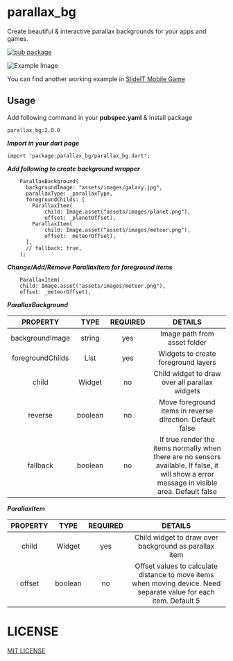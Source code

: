 # parallax_bg
Create beautiful & interactive parallax backgrounds for your apps and games.

[![pub package](https://img.shields.io/badge/pub-v2.0.0-blue)](https://pub.dev/packages/parallax_bg)  

![Example Image](https://github.com/kumar-aakash86/parallax_bg/blob/master/screenshots/sample.gif)

You can find another working example in [SlideIT Mobile Game](https://play.google.com/store/apps/details?id=ak.fltr.slide_puzzle)

## Usage
Add following command in your **pubspec.yaml** & install package

`parallax_bg:2.0.0`
    

_**Import in your dart page**_
```
import 'package:parallax_bg/parallax_bg.dart';
```  

_**Add following to create background wrapper**_
``` 
    ParallaxBackground(
      backgroundImage: "assets/images/galaxy.jpg",
      parallaxType: _parallaxType,
      foregroundChilds: [
        ParallaxItem(
            child: Image.asset("assets/images/planet.png"),
            offset: _planetOffset),
        ParallaxItem(
            child: Image.asset("assets/images/meteor.png"),
            offset: _meteorOffset),
      ],
      // fallback: true,
    );
```

_**Change/Add/Remove ParallaxItem for foreground items**_
```
    ParallaxItem(
    child: Image.asset("assets/images/meteor.png"),
    offset: _meteorOffset),
```
   
      


_**ParallaxBackground**_   
   

|     PROPERTY     |        TYPE        | REQUIRED |                                                                   DETAILS                                                                    |
| :--------------: | :----------------: | :------: | :------------------------------------------------------------------------------------------------------------------------------------------: |
| backgroundImage  |       string       |   yes    |                                                         Image path from asset folder                                                         |
| foregroundChilds | List<ParallaxItem> |   yes    |                                                     Widgets to create foreground layers                                                      |
|      child       |       Widget       |    no    |                                                Child widget to draw over all parallax widgets                                                |
|     reverse      |      boolean       |    no    |                                          Move foreground items in reverse direction. Default false                                           |
|     fallback     |      boolean       |    no    | If true render the items normally when there are no sensors available. If false, it will show a error message in visible area. Default false |


_**ParallaxItem**_   
   
   | PROPERTY |  TYPE   | REQUIRED |                                                      DETAILS                                                       |
   | :------: | :-----: | :------: | :----------------------------------------------------------------------------------------------------------------: |
   |  child   | Widget  |   yes    |                               Child widget to draw over background as parallax item                                |
   |  offset  | boolean |    no    | Offset values to calculate distance to move items when moving device. Need separate value for each item. Default 5 |




# LICENSE
[MIT LICENSE](https://github.com/kumar-aakash86/parallax_bg/blob/master/LICENSE)
